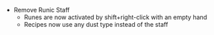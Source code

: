 - Remove Runic Staff
  - Runes are now activated by shift+right-click with an empty hand
  - Recipes now use any dust type instead of the staff